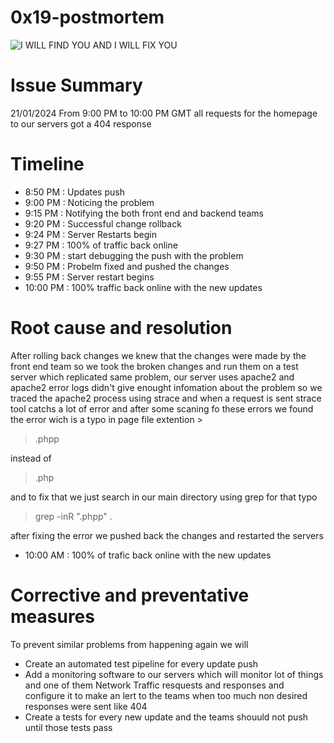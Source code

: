 # 0x19-postmortem
![I WILL FIND YOU AND I WILL FIX YOU](https://miro.medium.com/max/1400/0*kHoWD7gJ0PC9GmBK.jpg)
# Issue Summary
21/01/2024 From 9:00 PM to 10:00 PM  GMT  all requests for the homepage to our servers got a 404 response

# Timeline
- 8:50 PM : Updates push
- 9:00 PM : Noticing the problem
- 9:15 PM : Notifying the both front end and backend teams
- 9:20 PM : Successful change rollback
- 9:24 PM : Server Restarts begin
- 9:27 PM : 100% of traffic back online
- 9:30 PM : start debugging the push with the problem
- 9:50 PM : Probelm fixed and pushed the changes
- 9:55 PM : Server restart begins
- 10:00 PM : 100% traffic back online with the new updates

# Root cause and resolution
After rolling back changes we knew that the changes were made by the front end team so we took the broken changes and run them on a test server which replicated same problem, our server uses apache2 and apache2 error logs didn't give enought infomation about the problem so we traced the apache2 process using strace and when a request is sent strace tool catchs a lot of error and after some scaning fo these errors we found the error wich is a typo in page file extention >
> .phpp

instead of 

> .php

and to fix that we just search in our main directory using grep for that typo
> grep -inR ".phpp" .

after fixing the error we pushed back the changes and restarted the servers
- 10:00 AM : 100% of trafic back online with the new updates

# Corrective and preventative measures

To prevent similar problems from happening again we will 
- Create an automated test pipeline for every update push 
- Add a monitoring software to our servers which will monitor lot of things and one of them Network Traffic resquests and responses and configure it to make an lert to the teams when too much non desired responses were sent like 404
- Create a tests for every new update and the teams shouuld not push until those tests pass
